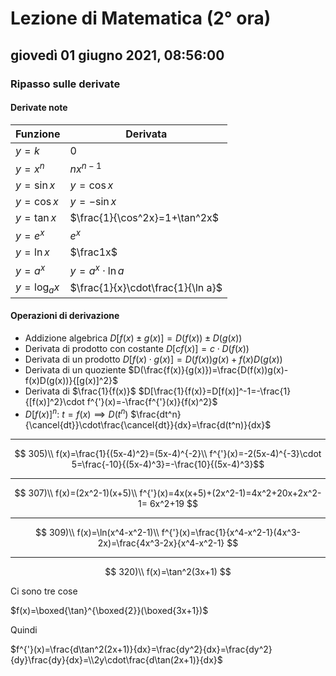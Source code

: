 # Lezione di Matematica (2° ora)

## giovedì 01 giugno 2021, 08:56:00

### Ripasso sulle derivate

#### Derivate note

|Funzione|Derivata|
|----|----|
|$y=k$|0|
|$y=x^n$|$nx^{n-1}$|
|$y=\sin x$|$y=\cos x$|
|$y=\cos x$|$y=-\sin x$
|$y=\tan x$|$\frac{1}{\cos^2x}=1+\tan^2x$|
|$y=e^x$|$e^x$|
|$y=\ln x$|$\frac1x$|
|$y=a^x$|$y=a^x\cdot\ln a$|
|$y=\log_{a}x$|$\frac{1}{x}\cdot\frac{1}{\ln a}$

#### Operazioni di derivazione

* Addizione algebrica
 $D[f(x)\pm g(x)]=D(f(x))\pm D(g(x))$
 * Derivata di prodotto con costante
 $D[c f(x)]=c\cdot D(f(x))$
* Derivata di un prodotto
$D[f(x)\cdot g(x)]=D(f(x))g(x)+f(x)D(g(x))$ 
* Derivata di un quoziente
$D(\frac{f(x)}{g(x)})=\frac{D(f(x))g(x)-f(x)D(g(x))}{[g(x)]^2}$
* Derivata di $\frac{1}{f(x)}$
$D[\frac{1}{f(x)}=D[f(x)]^-1=-\frac{1}{[f(x)]^2}\cdot f^{'}(x)=-\frac{f^{'}(x)}{f(x)^2}$
* $D[f(x)]^n$:
$t=f(x)\implies D(t^n)$
$\frac{dt^n}{\cancel{dt}}\cdot\frac{\cancel{dt}}{dx}=\frac{d(t^n)}{dx}$


---

$$
305)\\
f(x)=\frac{1}{(5x-4)^2}=(5x-4)^{-2}\\
f^{'}(x)=-2(5x-4)^{-3}\cdot 5=\frac{-10}{(5x-4)^3}=-\frac{10}{(5x-4)^3}$$

---

$$
307)\\
f(x)=(2x^2-1)(x+5)\\
f^{'}(x)=4x(x+5)+(2x^2-1)=4x^2+20x+2x^2-1=
6x^2+19
$$

---

$$
309)\\
f(x)=\ln(x^4-x^2-1)\\
f^{'}(x)=\frac{1}{x^4-x^2-1}(4x^3-2x)=\frac{4x^3-2x}{x^4-x^2-1}
$$

---

$$
320)\\
f(x)=\tan^2(3x+1)
$$

Ci sono tre cose

$f(x)=\boxed{\tan}^{\boxed{2}}(\boxed{3x+1})$

Quindi

$f^{'}(x)=\frac{d\tan^2(2x+1)}{dx}=\frac{dy^2}{dx}=\frac{dy^2}{dy}\frac{dy}{dx}=\\2y\cdot\frac{d\tan(2x+1)}{dx}$
<!--stackedit_data:
eyJoaXN0b3J5IjpbMTUyMDI0NzU0NiwtMzYwNjkxMjQsNTI1NT
g3MjczXX0=
-->